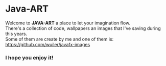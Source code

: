 # Java-ART
Welcome to **JAVA-ART** a place to let your imagination flow.  
There's a collection of code, wallpapers an images that I've saving during this years.   
Some of them are create by me and one of them is:   
https://github.com/wuiler/javafx-images

### I hope you enjoy it!
